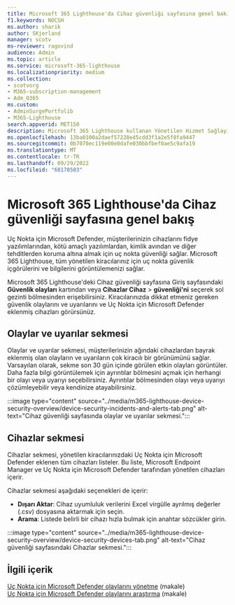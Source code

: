 ```yaml
---
title: Microsoft 365 Lighthouse'da Cihaz güvenliği sayfasına genel bakış
f1.keywords: NOCSH
ms.author: sharik
author: SKjerland
manager: scotv
ms-reviewer: ragovind
audience: Admin
ms.topic: article
ms.service: microsoft-365-lighthouse
ms.localizationpriority: medium
ms.collection:
- scotvorg
- M365-subscription-management
- Adm_O365
ms.custom:
- AdminSurgePortfolib
- M365-Lighthouse
search.appverid: MET150
description: Microsoft 365 Lighthouse kullanan Yönetilen Hizmet Sağlayıcıları (MSP) için güvenlik risklerini görüntülemeyi öğrenin.
ms.openlocfilehash: 13ba0100a2daef57228e45cdd3f1a2e5f8fa9447
ms.sourcegitcommit: 0b7070ec119e00e0dafe030bbfbef0ae5c9afa19
ms.translationtype: MT
ms.contentlocale: tr-TR
ms.lasthandoff: 09/29/2022
ms.locfileid: "68178503"
---
```

# <a name="overview-of-the-device-security-page-in-microsoft-365-lighthouse"></a>Microsoft 365 Lighthouse'da Cihaz güvenliği sayfasına genel bakış

Uç Nokta için Microsoft Defender, müşterilerinizin cihazlarını fidye yazılımlarından, kötü amaçlı yazılımlardan, kimlik avından ve diğer tehditlerden koruma altına almak için uç nokta güvenliği sağlar. Microsoft 365 Lighthouse, tüm yönetilen kiracılarınız için uç nokta güvenlik içgörülerini ve bilgilerini görüntülemenizi sağlar.

Microsoft 365 Lighthouse'deki Cihaz güvenliği sayfasına Giriş sayfasındaki **Güvenlik olayları** kartından veya **Cihazlar Cihaz** > **güvenliği'ni** seçerek sol gezinti bölmesinden erişebilirsiniz. Kiracılarınızda dikkat etmeniz gereken güvenlik olaylarını ve uyarılarını ve Uç Nokta için Microsoft Defender eklenmiş cihazları görürsünüz.

## <a name="incidents-and-alerts-tab"></a>Olaylar ve uyarılar sekmesi

Olaylar ve uyarılar sekmesi, müşterilerinizin ağındaki cihazlardan bayrak eklenmiş olan olayların ve uyarıların çok kiracılı bir görünümünü sağlar. Varsayılan olarak, sekme son 30 gün içinde görülen etkin olayları görüntüler. Daha fazla bilgi görüntülemek için ayrıntılar bölmesini açmak için herhangi bir olayı veya uyarıyı seçebilirsiniz. Ayrıntılar bölmesinden olayı veya uyarıyı çözümleyebilir veya kendinize atayabilirsiniz.

:::image type="content" source="../media/m365-lighthouse-device-security-overview/device-security-incidents-and-alerts-tab.png" alt-text="Cihaz güvenliği sayfasında olaylar ve uyarılar sekmesi.":::

## <a name="devices-tab"></a>Cihazlar sekmesi

Cihazlar sekmesi, yönetilen kiracılarınızdaki Uç Nokta için Microsoft Defender eklenen tüm cihazları listeler. Bu liste, Microsoft Endpoint Manager ve Uç Nokta için Microsoft Defender tarafından yönetilen cihazları içerir.

Cihazlar sekmesi aşağıdaki seçenekleri de içerir:

- **Dışarı Aktar**: Cihaz uyumluluk verilerini Excel virgülle ayrılmış değerler (.csv) dosyasına aktarmak için seçin.
- **Arama**: Listede belirli bir cihazı hızla bulmak için anahtar sözcükler girin.

:::image type="content" source="../media/m365-lighthouse-device-security-overview/device-security-devices-tab.png" alt-text="Cihaz güvenliği sayfasındaki Cihazlar sekmesi.":::

## <a name="related-content"></a>İlgili içerik
[Uç Nokta için Microsoft Defender olaylarını yönetme](../security/defender-endpoint/manage-incidents.md) (makale)\
[Uç Nokta için Microsoft Defender olaylarını araştırma](../security/defender-endpoint/investigate-incidents.md) (makale)
